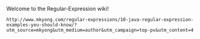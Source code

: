 Welcome to the Regular-Expression wiki!


`http://www.mkyong.com/regular-expressions/10-java-regular-expression-examples-you-should-know/?utm_source=mkyong&utm_medium=author&utm_campaign=top-pv&utm_content=4`
